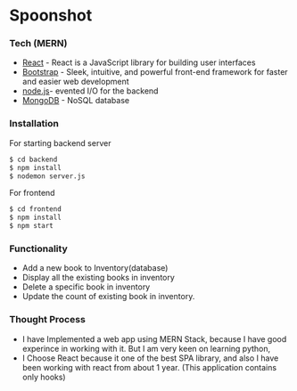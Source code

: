 # Spoonshot

### Tech (MERN)

- [React](https://reactjs.org/) - React is a JavaScript library for building user interfaces
- [Bootstrap](https://getbootstrap.com/) - Sleek, intuitive, and powerful front-end framework for faster and easier web development
- [node.js](nodejs.org)- evented I/O for the backend
- [MongoDB](https://mongodb.com) - NoSQL database

### Installation

For starting backend server

```sh
$ cd backend
$ npm install
$ nodemon server.js
```

For frontend

```sh
$ cd frontend
$ npm install
$ npm start
```

### Functionality

- Add a new book to Inventory(database)
- Display all the existing books in inventory
- Delete a specific book in inventory
- Update the count of existing book in inventory.

### Thought Process

- I have Implemented a web app using MERN Stack, because I have good experince in working with it. But I am very keen on learning python,
- I Choose React because it one of the best SPA library, and also I have been working with react from about 1 year. (This application contains only hooks)
